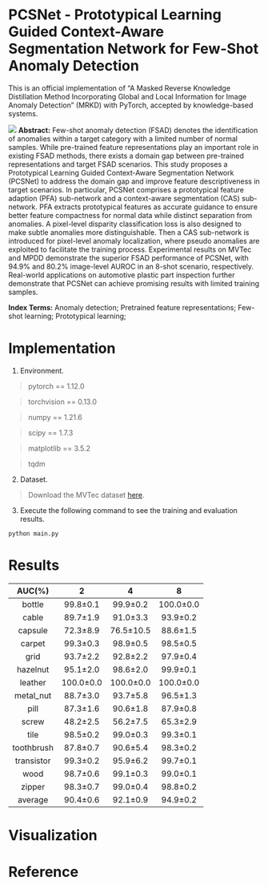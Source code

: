 # PCSNet - Prototypical Learning Guided Context-Aware Segmentation Network for Few-Shot Anomaly Detection

This is an official implementation of “A Masked Reverse Knowledge Distillation Method Incorporating Global and Local Information for Image Anomaly Detection” (MRKD) with PyTorch, accepted by knowledge-based systems.

![](https://github.com/yuxin-jiang/PCSNet/blob/main/Figure/figure1.png)
**Abstract:** Few-shot anomaly detection (FSAD) denotes the identification of anomalies within a target category with a limited number of normal samples. While pre-trained feature representations play an important role in existing FSAD methods, there exists a domain gap between pre-trained representations and target FSAD scenarios. This study proposes a Prototypical Learning Guided Context-Aware Segmentation Network (PCSNet) to address the domain gap and improve feature descriptiveness in target scenarios. In particular, PCSNet comprises a prototypical feature adaption (PFA) sub-network and a context-aware segmentation (CAS) sub-network. PFA extracts prototypical features as accurate guidance to ensure better feature compactness for normal data while distinct separation from anomalies. A pixel-level disparity classification loss is also designed to make subtle anomalies more distinguishable. Then a CAS sub-network is introduced for pixel-level anomaly localization, where pseudo anomalies are exploited to facilitate the training process. Experimental results on MVTec and MPDD demonstrate the superior FSAD performance of PCSNet, with 94.9% and 80.2% image-level AUROC in an 8-shot scenario, respectively. Real-world applications on automotive plastic part inspection further demonstrate that PCSNet can achieve promising results with limited training samples. 

**Index Terms:** Anomaly detection; Pretrained feature representations; Few-shot learning; Prototypical learning; 

# Implementation
1. Environment.<br />
>pytorch == 1.12.0

>torchvision == 0.13.0

>numpy == 1.21.6

>scipy == 1.7.3

>matplotlib == 3.5.2

>tqdm

2. Dataset.<br />
>Download the MVTec dataset [here](https://www.mvtec.com/company/research/datasets/mvtec-ad).<br />

3. Execute the following command to see the training and evaluation results.<br />
```
python main.py
```
# Results

| AUC(%) | 2 | 4 | 8 |
| :---: | :---:  | :---:  | :---:  |
| bottle | 	 99.8±0.1  | 99.9±0.2| 100.0±0.0	|
|cable	|	89.7±1.9	| 91.0±3.3 	| 93.9±0.2	|
|capsule	| 72.3±8.9 |	76.5±10.5| 88.6±1.5	|
|carpet	| 99.3±0.3		| 98.9±0.5		| 98.5±0.5	| 
|grid		| 93.7±2.2 | 92.8±2.2	| 97.9±0.4	|
|hazelnut	|	95.1±2.0	| 98.6±2.0| 99.9±0.1	| 
|leather |100.0±0.0 |	100.0±0.0 	| 100.0±0.0	| 
|metal_nut	| 88.7±3.0 |	93.7±5.8| 96.5±1.3	| 
|pill	| 87.3±1.6	| 90.6±1.8| 87.9±0.8 |	
|screw	 |	48.2±2.5	| 56.2±7.5 |	65.3±2.9	|
|tile |	98.5±0.2	| 99.0±0.3	| 99.3±0.1 |	
|toothbrush	| 87.8±0.7 	| 90.6±5.4	 |	98.3±0.2	| 
|transistor |	99.3±0.2 | 95.9±6.2	| 99.7±0.1	| 
|wood |	98.7±0.6 | 99.1±0.3		| 99.0±0.1	| 
|zipper	 |	98.3±0.7	| 99.0±0.4	| 98.8±0.2	| 
|average		| 90.4±0.6	| 92.1±0.9 |94.9±0.2 |

# Visualization


# Reference
```

